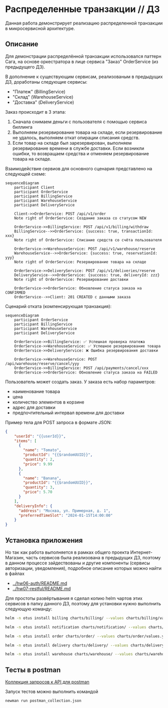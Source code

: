 # Распределенные транзакции // ДЗ 

Данная работа демонстрирует реализацию распределенной транзакции в микросервисной архитектуре.

## Описание

Для демонстрации распределённой транзакции использовался паттерн Сага, на основе оркестратора в лице сервиса "Заказ" OrderService (из предыдущего ДЗ).

В дополнение к существующим сервисам, реализованым в предыдущих ДЗ, доработаны следующие сервисы:
 - "Платеж" (BillingService)
 - "Склад" (WarehouseService)
 - "Доставка" (DeliveryService)

Заказ происходит в 3 этапа:

1. Сначала снимаем деньги с пользователя с помощью сервиса биллинга
2. Выполняем резервирование товара на складе, если резервирование не удалось, 
выполняем откат опирации списания средств.
3. Если товар на складе был зарезервирован, выполняем резервирование времени в службе доставки. 
Если возникли ошибки, то возвращаем средства и отменяем резервирование товара на складе.

Взаимодействие сервиов для основного сценария представлено на следующей схеме:

```mermaid
sequenceDiagram
    participant Client
    participant OrderService
    participant BillingService
    participant WarehouseService
    participant DeliveryService

    Client->>OrderService: POST /api/v1/order
    Note right of OrderService: Создание заказа со статусом NEW
    
    OrderService->>BillingService: POST /api/v1/billing/withdraw
    BillingService-->>OrderService: {success: true, transactionId: xxx}
    Note right of OrderService: Списание средств со счёта пользователя
    
    OrderService->>WarehouseService: POST /api/v1/warehouse/reserve
    WarehouseService-->>OrderService: {success: true, reservationId: yyy}
    Note right of OrderService: Резервирование товара на складе
    
    OrderService->>DeliveryService: POST /api/v1/deliveries/reserve
    DeliveryService-->>OrderService: {success: true, deliveryId: zzz}
    Note right of OrderService: Резервирование доставки
    
    OrderService->>OrderService: Обновление статуса заказа на CONFIRMED
    OrderService-->>Client: 201 CREATED с данными заказа
```

Сценарий отката (компенсирующая транзакция):

```mermaid
sequenceDiagram
    participant OrderService
    participant BillingService
    participant WarehouseService
    participant DeliveryService

    OrderService->>BillingService: ✅ Успешная проверка платежа
    OrderService->>WarehouseService: ✅ Успешное резервирование товара
    OrderService->>DeliveryService: ❌ Ошибка резервирования доставки
    
    OrderService->>WarehouseService: POST /api/warehouse/reserve/cancel/yyy
    OrderService->>BillingService: POST /api/payments/cancel/xxx
    OrderService->>OrderService: Обновление статуса заказа на FAILED
```

Пользователь может создать заказ. У заказа есть набор параметров:
- наименование товара
- цена
- количество элементов в корзине
- адрес для доставки 
- предпочтительный интервал времени для доставки

Пример тела для POST запроса в формате JSON:

```json
{
    "userId": "{{userId}}",
    "items": [
      {
        "name": "Tomato",
        "productId": "{{$randomUUID}}",
        "quantity": 2,
        "price": 9.99
      },
      {
        "name": "Banana",
        "productId": "{{$randomUUID}}",
        "quantity": 3,
        "price": 5.70
      }
    ],
    "deliveryInfo": {
      "address": "Москва, ул. Примерная, д. 1",
      "preferredTimeSlot": "2024-01-15T14:00:00"
    }
}
```


## Установка приложения 

Но так как работа выполняется в рамках общего проекта Интернет-Магазин, часть сервисов была реализована в предыдущих ДЗ, поэтому в данном процессе зайдествованы 
и другие компоненты (сервисы авторизации, уведомления), подробное описание которых можно найти в файлах

- [../hw06-auth/README.md](../hw06-auth/README.md)
- [../hw07-restful/README.md](../hw07-restful/README.md)

Для простоты развёртывания я сделал копию helm чартов этих сервисов в папку данного ДЗ, поэтому для установки нужно выполнить следующую команду: 

```bash
helm -n otus install billing charts/billing/ --values charts/billing/values.yaml

helm -n otus install notification charts/notification/ --values charts/notification/values.yaml

helm -n otus install order charts/order/ --values charts/order/values.yaml

helm -n otus install delivery charts/delivery/ --values charts/delivery/values.yaml

helm -n otus install warehouse charts/warehouse/ --values charts/warehouse/values.yaml
```

## Тесты в postman

[Коллекция запросов к API для postman](postman_collection.json)

Запуск тестов можно выполнить командой 
```bash
newman run postman_collection.json
```
